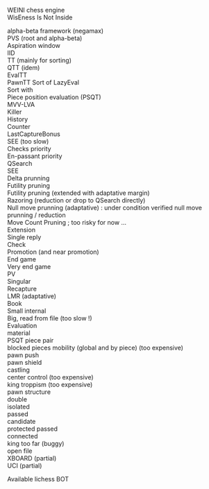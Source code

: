 WEINI chess engine  
WisEness Is Not Inside  

alpha-beta framework (negamax)  
   PVS (root and alpha-beta)  
   Aspiration window  
   IID  
TT (mainly for sorting)  
QTT (idem)  
EvalTT  
PawnTT
Sort of LazyEval  
Sort with  
   Piece position evaluation (PSQT)  
   MVV-LVA  
   Killer  
   History  
   Counter  
   LastCaptureBonus  
   SEE (too slow)  
   Checks priority  
   En-passant priority  
QSearch   
   SEE  
   Delta prunning  
   Futility pruning  
Futility pruning (extended with adaptative margin)  
Razoring (reduction or drop to QSearch directly)  
Null move prunning (adaptative) : under condition verified null move prunning / reduction  
Move Count Pruning ; too risky for now ...  
Extension  
   Single reply  
   Check  
   Promotion (and near promotion)  
   End game  
   Very end game  
   PV  
   Singular  
   Recapture  
LMR (adaptative)  
Book  
   Small internal  
   Big, read from file (too slow !)  
Evaluation  
   material  
   PSQT 
   piece pair  
   blocked pieces
   mobility (global and by piece) (too expensive)  
   pawn push  
   pawn shield  
   castling  
   center control (too expensive)  
   king troppism (too expensive)  
   pawn structure  
      double  
      isolated  
      passed  
      candidate  
      protected passed  
      connected  
      king too far (buggy)  
   open file  
XBOARD (partial)  
UCI (partial)

Available lichess BOT

